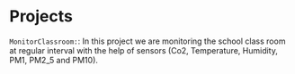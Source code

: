 # Projects

`MonitorClassroom:`: In this project we are monitoring the school class room at regular interval with the help of sensors (Co2, Temperature, Humidity, PM1, PM2_5 and PM10).